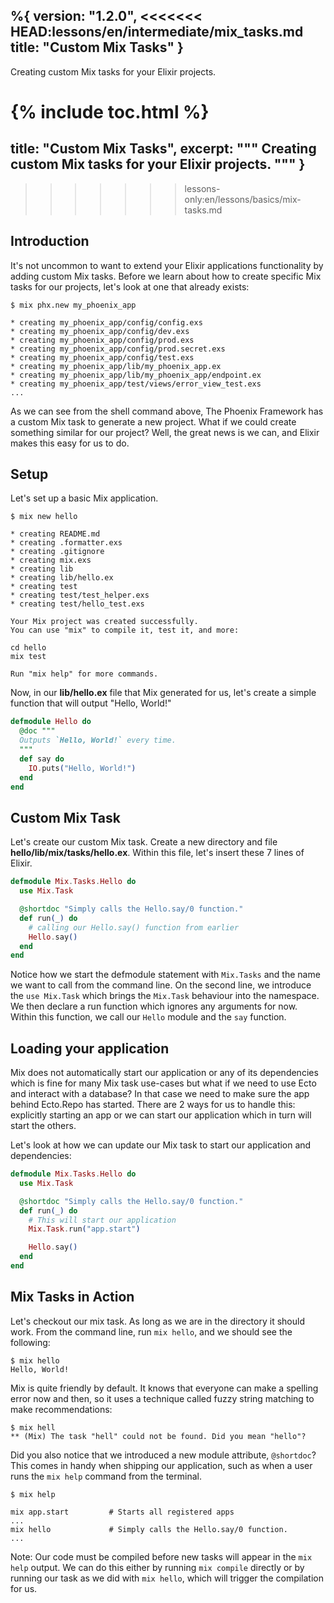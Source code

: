 %{
  version: "1.2.0",
<<<<<<< HEAD:lessons/en/intermediate/mix_tasks.md
  title: "Custom Mix Tasks"
}
---

Creating custom Mix tasks for your Elixir projects.

{% include toc.html %}
=======
  title: "Custom Mix Tasks",
  excerpt: """
  Creating custom Mix tasks for your Elixir projects.
  """
}
---
>>>>>>> lessons-only:en/lessons/basics/mix-tasks.md

## Introduction

It's not uncommon to want to extend your Elixir applications functionality by adding custom Mix tasks.
Before we learn about how to create specific Mix tasks for our projects, let's look at one that already exists:

```shell
$ mix phx.new my_phoenix_app

* creating my_phoenix_app/config/config.exs
* creating my_phoenix_app/config/dev.exs
* creating my_phoenix_app/config/prod.exs
* creating my_phoenix_app/config/prod.secret.exs
* creating my_phoenix_app/config/test.exs
* creating my_phoenix_app/lib/my_phoenix_app.ex
* creating my_phoenix_app/lib/my_phoenix_app/endpoint.ex
* creating my_phoenix_app/test/views/error_view_test.exs
...
```

As we can see from the shell command above, The Phoenix Framework has a custom Mix task to generate a new project.
What if we could create something similar for our project? Well, the great news is we can, and Elixir makes this easy for us to do.

## Setup

Let's set up a basic Mix application.

```shell
$ mix new hello

* creating README.md
* creating .formatter.exs
* creating .gitignore
* creating mix.exs
* creating lib
* creating lib/hello.ex
* creating test
* creating test/test_helper.exs
* creating test/hello_test.exs

Your Mix project was created successfully.
You can use "mix" to compile it, test it, and more:

cd hello
mix test

Run "mix help" for more commands.
```

Now, in our **lib/hello.ex** file that Mix generated for us, let's create a simple function that will output "Hello, World!"

```elixir
defmodule Hello do
  @doc """
  Outputs `Hello, World!` every time.
  """
  def say do
    IO.puts("Hello, World!")
  end
end
```

## Custom Mix Task

Let's create our custom Mix task.
Create a new directory and file **hello/lib/mix/tasks/hello.ex**.
Within this file, let's insert these 7 lines of Elixir.

```elixir
defmodule Mix.Tasks.Hello do
  use Mix.Task

  @shortdoc "Simply calls the Hello.say/0 function."
  def run(_) do
    # calling our Hello.say() function from earlier
    Hello.say()
  end
end
```

Notice how we start the defmodule statement with `Mix.Tasks` and the name we want to call from the command line.
On the second line, we introduce the `use Mix.Task` which brings the `Mix.Task` behaviour into the namespace.
We then declare a run function which ignores any arguments for now.
Within this function, we call our `Hello` module and the `say` function.

## Loading your application

Mix does not automatically start our application or any of its dependencies which is fine for many Mix task use-cases but what if we need to use Ecto and interact with a database? In that case we need to make sure the app behind Ecto.Repo has started. There are 2 ways for us to handle this: explicitly starting an app or we can start our application which in turn will start the others.

Let's look at how we can update our Mix task to start our application and dependencies:

```elixir
defmodule Mix.Tasks.Hello do
  use Mix.Task

  @shortdoc "Simply calls the Hello.say/0 function."
  def run(_) do
    # This will start our application
    Mix.Task.run("app.start")

    Hello.say()
  end
end
```

## Mix Tasks in Action

Let's checkout our mix task.
As long as we are in the directory it should work.
From the command line, run `mix hello`, and we should see the following:

```shell
$ mix hello
Hello, World!
```

Mix is quite friendly by default.
It knows that everyone can make a spelling error now and then, so it uses a technique called fuzzy string matching to make recommendations:

```shell
$ mix hell
** (Mix) The task "hell" could not be found. Did you mean "hello"?
```

Did you also notice that we introduced a new module attribute, `@shortdoc`? This comes in handy when shipping our application, such as when a user runs the `mix help` command from the terminal.

```shell
$ mix help

mix app.start         # Starts all registered apps
...
mix hello             # Simply calls the Hello.say/0 function.
...
```

Note: Our code must be compiled before new tasks will appear in the `mix help` output.
We can do this either by running `mix compile` directly or by running our task as we did with `mix hello`, which will trigger the compilation for us.
